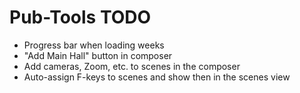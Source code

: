 # Pub-Tools TODO

* Progress bar when loading weeks
* "Add Main Hall" button in composer
* Add cameras, Zoom, etc. to scenes in the composer
* Auto-assign F-keys to scenes and show then in the scenes view


